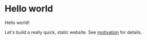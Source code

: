 # Hello world
Hello world!

Let's build a really quick, static website. 
See [motivation](motivation.md) for details.

